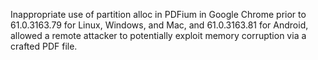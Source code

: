 Inappropriate use of partition alloc in PDFium in Google Chrome prior to 61.0.3163.79 for Linux, Windows, and Mac, and 61.0.3163.81 for Android, allowed a remote attacker to potentially exploit memory corruption via a crafted PDF file.